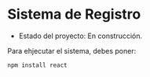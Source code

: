 <h1> Sistema de Registro</h1>

- Estado del proyecto: En construcción.

Para ehjecutar el sistema, debes poner:

```npm install react```
